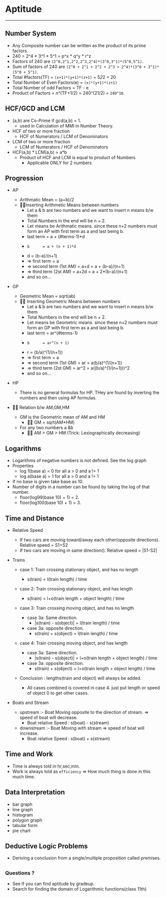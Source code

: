 # Aptitude
-----

## Number System
  - Any Composite number can be written as the product of its prime factors.
  - 240 = 2^4 * 3^1 * 5^1 = p^x * q^y * r^z
  - Factors of 240 are `(2^0,2^1,2^2,2^3,2^4)*(3^0,3^1)*(5^0,5^1)`.
  - Sum of factors of 240 are `(2^0 + 2^1 + 2^2 + 2^3 + 2^4)*(3^0 + 3^1)*(5^0 + 5^1)`.
  - Total #factors(TF) = `(x+1)*(y+1)*(z+1)` = 5*2*2 = 20
  - Total Number of Even Factors(e) = `(x)*(y+1)*(z+1)` 
  - Total Number of odd Factors = TF - e
  - Product of Factors = n^(TF+1/2) = 240^(21/2) = `240^10`.

## HCF/GCD and LCM
  - (a,b) are Co-Prime if gcd(a,b) = 1. 
    - used in Calculation of MMI in Number Theory.
  - HCF of two or more fraction
    - HCF of Numerators / LCM of Denominators
  - LCM of two or more fraction
    - LCM of Numerators / HCF of Denominators
  - HCF(a,b) * LCM(a,b) = a*b
    - Product of HCF and LCM is equal to product of Numbers
      - Applicable ONLY for 2 numbers

## Progression
  - AP
    - Arithmatic Mean = (a+b)/2
    - 🌟🌟Inserting Arithmetic Means between numbers
      - Let a & b are two numbers and we want to insert n means b/w them
      - Total Numbers in the end will be n + 2.
      - Let means be Arithmatic means. since these n+2 numbers must form an AP with first term as a and last being b.
      - last term  = a + (#terms-1)*d
      -     b      = a + (n + 1)*d 
      - d = (b-a)/(n+1)
      - => first term = a
      - => second term (1st AM) = a+d = a + (b-a)/(n+1)
      - => third term (2st AM) = a+2d = a + 2*(b-a)/(n+1)
      - and so on...
  - GP
    - Geometric Mean = sqrt(ab)
    - 🌟🌟 Inserting Geometric Means between numbers
      - Let a & b are two numbers and we want to insert n means b/w them
      - Total Numbers in the end will be n + 2.
      - Let means be Geometric means. since these n+2 numbers must form an GP with first term as a and last being b.
      - last term  = ar^(#terms-1)
      -     b      = ar^(n + 1) 
      - r = (b/a)^(1/(n+1))
      - => first term = a
      - => second term (1st GM) = ar = a(b/a)^(1/(n+1))
      - => third term (2st GM) = ar^2 = a((b/a)^(1/(n+1)))^2
      - and so on...
  - HP
    - There is no general formulas for HP. THey are found by inverting the numbers and then using AP formulas.

  - 🌟🌟 Relation b/w AM,GM,HM
    - GM is the Geometric mean of AM and HM
      - 🌟🌟 GM = sqrt(AM*HM)
    - For any two numbers a &b
      - 🌟🌟 AM > GM > HM (Trick: Lexiographically decreasing)

## Logarithms
  - Logarithms of negative numbers is not defined. See the log graph
  - Properties
    - log 1(base a) = 0 for all a > 0 and a != 1
    - log a(base a) = 1 for all a > 0 and a != 1
  - If no base is given take base as 10.
  - Number of digits in a number can be found by taking the log of that number. 
    - floor(log99(base 10) + 1)  = 2. 
    - floor(log100(base 10) + 1) = 3. 

## Time and Distance 
  - Relative Speed
    - If two cars are moving toward/away each other(opposite directions). Relative speed = S1+S2
    - If two cars are moving in same direction(). Relative speed = |S1-S2|

  - Trains
    - case 1: Train crossing stationary object, and has no length
      - s(train) = l(train length) / time  
    - case 2: Train crossing stationary object, and has length
      - s(train) = l+o(train length + object length) / time  
    - case 3: Train crossing moving object, and has no length
      - case 3a: Same direction.
        - |s(train) - s(object)| = l(train length) / time  
      - case 3a: opposite direction.
        - s(train) + s(object) = l(train length) / time  
    - case 4: Train crossing moving object, and has length
      - case 3a: Same direction.
        - |s(train) - s(object)| = l+o(train length + object length) / time  
      - case 3a: opposite direction.
        - s(train) + s(object) = l+o(train length + object length) / time

    - Conclusion : lengths(train and object) will always be added. 
      - All cases combined is covered in case 4. just put length or speed of object 0 to get other cases.

  - Boats and Stream
    - upstream :- Boat Moving opposite to the direction of stream. => speed of boat will decrease.
      - Boat relative Speed : s(boat) - s(stream)
    - downstream :- Boat Moving with stream => speed of boat will increase.
      - Boat relative Speed : s(boat) + s(stream)

## Time and Work
  - Time is always told in hr,sec,min.
  - Work is always told as `efficiency` => How much thing is done in this much time.
## Data Interpretation
  - bar graph
  - line graph
  - histogram
  - polygon graph
  - tabular form
  - pie chart

## Deductive Logic Problems
  - Deriving a conclusion from a single/multiple proposition called premises.

## 

## 

## 

## 

### Questions ?

- See If you can find aptitude by gradeup.
- Search for finding the domain of Logarithmic functions(class 11th)
